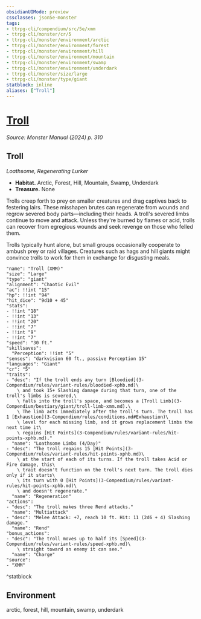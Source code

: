 ```yaml
---
obsidianUIMode: preview
cssclasses: json5e-monster
tags:
- ttrpg-cli/compendium/src/5e/xmm
- ttrpg-cli/monster/cr/5
- ttrpg-cli/monster/environment/arctic
- ttrpg-cli/monster/environment/forest
- ttrpg-cli/monster/environment/hill
- ttrpg-cli/monster/environment/mountain
- ttrpg-cli/monster/environment/swamp
- ttrpg-cli/monster/environment/underdark
- ttrpg-cli/monster/size/large
- ttrpg-cli/monster/type/giant
statblock: inline
aliases: ["Troll"]
---
```

# [Troll](3-Compendium\bestiary\giant/troll-xmm.md)
*Source: Monster Manual (2024) p. 310*  

## Troll

*Loathsome, Regenerating Lurker*

- **Habitat.** Arctic, Forest, Hill, Mountain, Swamp, Underdark  
- **Treasure.** None  

Trolls creep forth to prey on smaller creatures and drag captives back to festering lairs. These misshapen brutes can regenerate from wounds and regrow severed body parts—including their heads. A troll's severed limbs continue to move and attack. Unless they're burned by flames or acid, trolls can recover from egregious wounds and seek revenge on those who felled them.

Trolls typically hunt alone, but small groups occasionally cooperate to ambush prey or raid villages. Creatures such as hags and hill giants might convince trolls to work for them in exchange for disgusting meals.

```statblock
"name": "Troll (XMM)"
"size": "Large"
"type": "giant"
"alignment": "Chaotic Evil"
"ac": !!int "15"
"hp": !!int "94"
"hit_dice": "9d10 + 45"
"stats":
- !!int "18"
- !!int "13"
- !!int "20"
- !!int "7"
- !!int "9"
- !!int "7"
"speed": "30 ft."
"skillsaves":
  "Perception": !!int "5"
"senses": "darkvision 60 ft., passive Perception 15"
"languages": "Giant"
"cr": "5"
"traits":
- "desc": "If the troll ends any turn [Bloodied](3-Compendium/rules/variant-rules/bloodied-xphb.md)\
    \ and took 15+ Slashing damage during that turn, one of the troll's limbs is severed,\
    \ falls into the troll's space, and becomes a [Troll Limb](3-Compendium/bestiary/giant/troll-limb-xmm.md).\
    \ The limb acts immediately after the troll's turn. The troll has 1 [Exhaustion](3-Compendium/rules/conditions.md#Exhaustion)\
    \ level for each missing limb, and it grows replacement limbs the next time it\
    \ regains [Hit Points](3-Compendium/rules/variant-rules/hit-points-xphb.md)."
  "name": "Loathsome Limbs (4/Day)"
- "desc": "The troll regains 15 [Hit Points](3-Compendium/rules/variant-rules/hit-points-xphb.md)\
    \ at the start of each of its turns. If the troll takes Acid or Fire damage, this\
    \ trait doesn't function on the troll's next turn. The troll dies only if it starts\
    \ its turn with 0 [Hit Points](3-Compendium/rules/variant-rules/hit-points-xphb.md)\
    \ and doesn't regenerate."
  "name": "Regeneration"
"actions":
- "desc": "The troll makes three Rend attacks."
  "name": "Multiattack"
- "desc": "Melee Attack: +7, reach 10 ft. Hit: 11 (2d6 + 4) Slashing damage."
  "name": "Rend"
"bonus_actions":
- "desc": "The troll moves up to half its [Speed](3-Compendium/rules/variant-rules/speed-xphb.md)\
    \ straight toward an enemy it can see."
  "name": "Charge"
"source":
- "XMM"
```
^statblock

## Environment

arctic, forest, hill, mountain, swamp, underdark